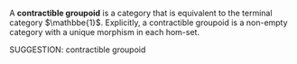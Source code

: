 A **contractible groupoid** is a category that is equivalent to the terminal category $\mathbbe{1}$. Explicitly, a contractible groupoid is a non-empty category with a unique morphism in each hom-set.

SUGGESTION: contractible groupoid